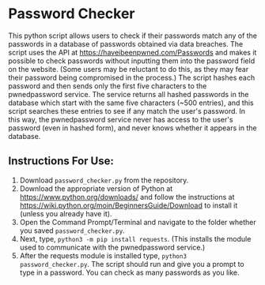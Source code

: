 # Password Checker
This python script allows users to check if their passwords match any of the passwords in a database of passwords obtained via data breaches. The script uses the API at https://haveibeenpwned.com/Passwords and makes it possible to check passwords without inputting them into the password field on the website. (Some users may be reluctant to do this, as they may fear their password being compromised in the process.) The script hashes each password and then sends only the first five characters to the pwnedpassword service. The service returns all hashed passwords in the database which start with the same five characters (~500 entries), and this script searches these entries to see if any match the user's password. In this way, the pwnedpassword service never has access to the user's password (even in hashed form), and never knows whether it appears in the database.

## Instructions For Use:
1. Download `password_checker.py` from the repository.
2. Download the appropriate version of Python at https://www.python.org/downloads/ and follow the instructions at https://wiki.python.org/moin/BeginnersGuide/Download to install it (unless you already have it).
3. Open the Command Prompt/Terminal and navigate to the folder whether you saved `password_checker.py`. 
4. Next, type, `python3 -m pip install requests`. (This installs the module used to communicate with the pwnedpassword service.)
5. After the requests module is installed type, `python3 password_checker.py`. The script should run and give you a prompt to type in a password. You can check as many passwords as you like.
